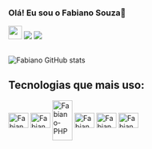 ### Olá! Eu sou o Fabiano Souza👋
<div>
  <a href="site_portfolio" target="_blank"><img height="27" src="https://img.shields.io/website-up-down-green-red$label=site/http/monip.org.svg?label=site" target="_blank"></a>
  <a href="#" target="_blank"><img src="https://img.shields.io/badge/LinkedIn-0077B5?style=for-the-badge&logo=linkedin&logoColor=white" target="_blank"></a>
  <a href="mailto:fr.desouza2@gmail.com" target="_blank"><img src="https://img.shields.io/badge/Gmail-D14836?style=for-the-badge&logo=gmail&logoColor=white" target="_blank"></a>
</div>

##
![Fabiano GitHub stats](https://github-readme-stats.vercel.app/api?username=fabianodesouza&show_icons=true&theme=dracula)

## Tecnologias que mais uso:
<div style="display: inline-block">
<img align="center" alt="Fabiano-HTML" height="30" width="40" src="https://cdn.jsdelivr.net/gh/devicons/devicon/icons/html5/html5-original.svg" />
<img align="center" alt="Fabiano-CSS" height="30" width="40" src="https://cdn.jsdelivr.net/gh/devicons/devicon/icons/css3/css3-original.svg" />
<img align="center" alt="Fabiano-PHP" height="80" width="40" src="https://cdn.jsdelivr.net/gh/devicons/devicon/icons/php/php-original.svg" />
<img align="center" alt="Fabiano-JS" height="30" width="40" src="https://cdn.jsdelivr.net/gh/devicons/devicon/icons/javascript/javascript-original.svg" />
<img align="center" alt="Fabiano-Bootstrap" height="30" width="40" src="https://cdn.jsdelivr.net/gh/devicons/devicon/icons/bootstrap/bootstrap-original.svg" />
<img align="center" alt="Fabiano-Laravel" height="30" width="40" src="https://cdn.jsdelivr.net/gh/devicons/devicon/icons/laravel/laravel-plain.svg" />                  
</div>




